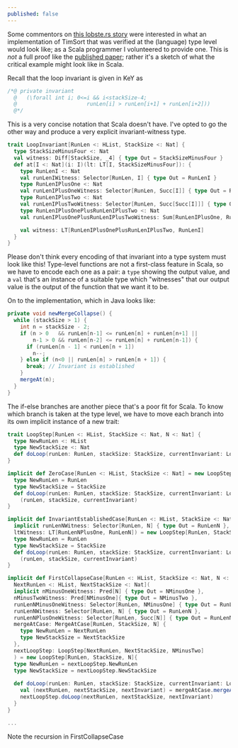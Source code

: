 ```yaml
---
published: false
---
```


Some commentors on [this lobste.rs story](https://lobste.rs/s/blokto/an_haskell_implementation_of_timsort_exhibits_the_same_bug_as_python_and_java_implementations) were interested in what an implementation of TimSort that was verified at the (language) type level would look like; as a Scala programmer I volunteered to provide one. This is *not* a full proof like the [published paper](http://www.envisage-project.eu/timsort-specification-and-verification/); rather it's a sketch of what the critical example might look like in Scala.

Recall that the loop invariant is given in KeY as

````java
/*@ private invariant 
  @   (\forall int i; 0<=i && i<stackSize-4; 
  @                      runLen[i] > runLen[i+1] + runLen[i+2]))
  @*/
````

This is a very concise notation that Scala doesn't have. I've opted to go the other way and produce a very explicit invariant-witness type.

````scala
trait LoopInvariant[RunLen <: HList, StackSize <: Nat] {
  type StackSizeMinusFour <: Nat
  val witness: Diff[StackSize, _4] { type Out = StackSizeMinusFour }
  def at[I <: Nat](i: I)(lt: LT[I, StackSizeMinusFour]): {
    type RunLenI <: Nat
    val runLenIWitness: Selector[RunLen, I] { type Out = RunLenI }
    type RunLenIPlusOne <: Nat
    val runLenIPlusOneWitness: Selector[RunLen, Succ[I]] { type Out = RunLenIPlusOne }
    type RunLenIPlusTwo <: Nat
    val runLenIPlusTwoWitness: Selector[RunLen, Succ[Succ[I]]] { type Out = RunLenIPlusTwo }
    type RunLenIPlusOnePlusRunLenIPlusTwo <: Nat
    val runLenIPlusOnePlusRunLenIPlusTwoWitness: Sum[RunLenIPlusOne, RunLenIPlusTwo] { type Out = RunLenIPlusOnePlusRunLenIPlusTwo }

    val witness: LT[RunLenIPlusOnePlusRunLenIPlusTwo, RunLenI]
  }
}
````

Please don't think every encoding of that invariant into a type system must look like this! Type-level functions are not a first-class feature in Scala, so we have to encode each one as a pair: a `type` showing the output value, and a `val` that's an instance of a suitable type which "witnesses" that our output value is the output of the function that we want it to be.

On to the implementation, which in Java looks like:

````java
private void newMergeCollapse() {
  while (stackSize > 1) {
    int n = stackSize - 2;
    if (n > 0   && runLen[n-1] <= runLen[n] + runLen[n+1] || 
        n-1 > 0 && runLen[n-2] <= runLen[n] + runLen[n-1]) {
      if (runLen[n - 1] < runLen[n + 1])
        n--;
    } else if (n<0 || runLen[n] > runLen[n + 1]) {
      break; // Invariant is established
    }
    mergeAt(n);
  }
}
````

The if-else branches are another piece that's a poor fit for Scala. To know which branch is taken at the type level, we have to move each branch into its own implicit instance of a new trait:

````scala
trait LoopStep[RunLen <: HList, StackSize <: Nat, N <: Nat] {
  type NewRunLen <: HList
  type NewStackSize <: Nat
  def doLoop(runLen: RunLen, stackSize: StackSize, currentInvariant: LoopInvariant[RunLen, StackSize]): (NewRunLen, NewStackSize, LoopInvariant[NewRunLen, NewStackSize])
}

implicit def ZeroCase[RunLen <: HList, StackSize <: Nat] = new LoopStep[RunLen, StackSize, _0] {
  type NewRunLen = RunLen
  type NewStackSize = StackSize
  def doLoop(runLen: RunLen, stackSize: StackSize, currentInvariant: LoopInvariant[RunLen, StackSize]) =
    (runLen, stackSize, currentInvariant)
}

implicit def InvariantEstablishedCase[RunLen <: HList, StackSize <: Nat, N <: Nat, RunLenN <: Nat, RunLenNPlusOne <: Nat](
  implicit runLenNWitness: Selector[RunLen, N] { type Out = RunLenN }, runLenNPlusOneWitness: Selector[RunLen, Succ[N]] { type Out = RunLenNPlusOne },
  ltWitness: LT[RunLenNPlusOne, RunLenN]) = new LoopStep[RunLen, StackSize, N] {
  type NewRunLen = RunLen
  type NewStackSize = StackSize
  def doLoop(runLen: RunLen, stackSize: StackSize, currentInvariant: LoopInvariant[RunLen, StackSize]) =
    (runLen, stackSize, currentInvariant)
}

implicit def FirstCollapseCase[RunLen <: HList, StackSize <: Nat, N <: Nat, NMinusOne <: Nat, NMinusTwo <: Nat, RunLenNMinusOne <: Nat, RunLenN <: Nat, RunLenNPlusOne <: Nat,
  NextRunLen <: HList, NextStackSize <: Nat](
  implicit nMinusOneWitness: Pred[N] { type Out = NMinusOne },
  nMinusTwoWitness: Pred[NMinusOne]{ type Out = NMinusTwo },
  runLenNMinusOneWitness: Selector[RunLen, NMinusOne] { type Out = RunLenNMinusOne },
  runLenNWitness: Selector[RunLen, N] { type Out = RunLenN },
  runLenNPlusOneWitness: Selector[RunLen, Succ[N]] { type Out = RunLenNPlusOne },
  mergeAtCase: MergeAtCase[RunLen, StackSize, N] {
    type NewRunLen = NextRunLen
    type NewStackSize = NextStackSize
  },
  nextLoopStep: LoopStep[NextRunLen, NextStackSize, NMinusTwo]
  ) = new LoopStep[RunLen, StackSize, N]{
  type NewRunLen = nextLoopStep.NewRunLen
  type NewStackSize = nextLoopStep.NewStackSize
    
  def doLoop(runLen: RunLen, stackSize: StackSize, currentInvariant: LoopInvariant[RunLen, StackSize]) = {
    val (nextRunLen, nextStackSize, nextInvariant) = mergeAtCase.mergeAt(runLen, stackSize, null.asInstanceOf[N])
    nextLoopStep.doLoop(nextRunLen, nextStackSize, nextInvariant)
  }
}

...
````

Note the recursion in FirstCollapseCase